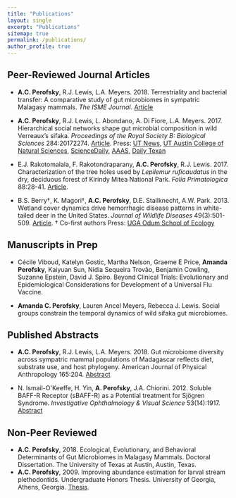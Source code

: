 ```yaml
---
title: "Publications"
layout: single
excerpt: "Publications"
sitemap: true
permalink: /publications/
author_profile: true
---
```

## Peer-Reviewed Journal Articles
- **A.C. Perofsky**, R.J. Lewis, L.A. Meyers. 2018. Terrestriality and bacterial transfer: A comparative study of gut microbiomes in sympatric Malagasy mammals. _The ISME Journal_. [Article](https://doi.org/10.1038/s41396-018-0251-5) 

- **A.C. Perofsky**, R.J. Lewis, L. Abondano, A. Di Fiore, L.A. Meyers. 2017. Hierarchical social networks shape gut microbial composition in wild Verreaux’s sifaka. _Proceedings of the Royal Society B: Biological Sciences_ 284:20172274. [Article](https://doi.org/10.1098/rspb.2017.2274).
	Press: [UT News](https://news.utexas.edu/2017/12/07/gut-microbiome-influenced-heavily-by-social-circles), [UT Austin College of Natural Sciences](https://cns.utexas.edu/news/gut-microbiome-influenced-heavily-by-social-circles-in-lemurs-ut-study-says), [ScienceDaily](https://www.sciencedaily.com/releases/2017/12/171206090701.htm), [AAAS](https://www.eurekalert.org/pub_releases/2017-12/uota-gmi120517.php), [Daily Texan](https://www.dailytexanonline.com/2018/03/27/little-leaping-lemurs%E2%80%99-social-lives-influence-what-bacteria-is-found-in-their-digestive)

- E.J. Rakotomalala, F. Rakotondraparany, **A.C. Perofsky**, R.J. Lewis. 2017. Characterization of the tree holes used by _Lepilemur ruficaudatus_ in the dry, deciduous forest of Kirindy Mitea National Park. _Folia Primatologica_ 88:28-41. [Article](https://doi.org/10.1159/000464406).

- B.S. Berry†, K. Magori†, **A.C. Perofsky**, D.E. Stallknecht, A.W. Park. 2013. Wetland cover dynamics drive hemorrhagic disease patterns in white-tailed deer in the United States. _Journal of Wildlife Diseases_ 49(3):501-509. [Article](https://doi.org/10.7589/2012-11-283). † Co-first authors
  Press: [UGA Odum School of Ecology](https://www.ecology.uga.edu/connections-found-between-wetland-cover-transmission-rates-of-hemorrhagic-disease-in-white-tailed-deer/)

## Manuscripts in Prep
- Cécile Viboud, Katelyn Gostic, Martha Nelson, Graeme E Price, **Amanda Perofsky**, Kaiyuan Sun, Nídia Sequeira Trovão, Benjamin Cowling, Suzanne Epstein, David J. Spiro. Beyond Clinical Trials: Evolutionary and Epidemiological Considerations for Development of a Universal Flu Vaccine.

- **Amanda C. Perofsky**, Lauren Ancel Meyers, Rebecca J. Lewis. Social groups constrain the temporal dynamics of wild sifaka gut microbiomes. 

## Published Abstracts
- **A.C. Perofsky**, R.J. Lewis, L.A. Meyers. 2018. Gut microbiome diversity across sympatric mammal populations of Madagascar reflects diet, substrate use, and host phylogeny. American Journal of Physical Anthropology 165:204. [Abstract](https://doi.org/10.1002/ajpa.23489)

- N. Ismail-O'Keeffe, H. Yin, **A. Perofsky**, J.A. Chiorini. 2012. Soluble BAFF-R Receptor (sBAFF-R) as a Potential treatment for Sjögren Syndrome. _Investigative Ophthalmology & Visual Science_ 53(14):1917. [Abstract](http://iovs.arvojournals.org/article.aspx?articleid=2351891)

## Non-Peer Reviewed
- **A.C. Perofsky**, 2018. Ecological, Evolutionary, and Behavioral Determinants of Gut Microbiomes in Malagasy Mammals. Doctoral Dissertation. The University of Texas at Austin, Austin, Texas.
- **A.C. Perofsky**, 2009. Improving abundance estimation for larval stream plethodontids. Undergraduate Honors Thesis. University of Georgia, Athens, Georgia. [Thesis](http://coweeta.uga.edu/publications/10966.pdf).
